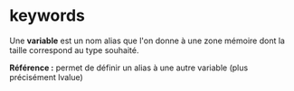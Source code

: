 # keywords
Une **variable** est un nom alias que l'on donne à une zone mémoire dont la taille correspond au type souhaité.

**Référence :** permet de définir un alias à une autre variable (plus précisément lvalue)
